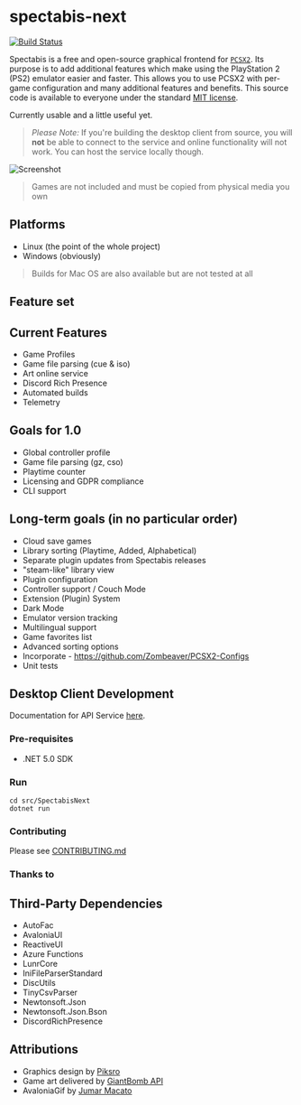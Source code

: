 # spectabis-next

[![Build Status](https://dev.azure.com/Spectabis/SpectabisNext/_apis/build/status/FaithLV.spectabis-next?branchName=master)](https://dev.azure.com/Spectabis/SpectabisNext/_build/latest?definitionId=1&branchName=master)

Spectabis is a free and open-source graphical frontend for [`PCSX2`](https://pcsx2.net/). Its purpose is to add additional features which make using the PlayStation 2 (PS2) emulator easier and faster. This allows you to use PCSX2 with per-game configuration and many additional features and benefits. This source code is available to everyone under the standard [MIT license](LICENSE).

Currently usable and a little useful yet.

> *Please Note:* If you're building the desktop client from source, you will **not** be able to connect to the service and online functionality will not work. You can host the service locally though.

![Screenshot](https://i.imgur.com/IGSp3YO.png)

> Games are not included and must be copied from physical media you own

## Platforms

* Linux (the point of the whole project)
* Windows (obviously)

> Builds for Mac OS are also available but are not tested at all

## Feature set

## Current Features

* Game Profiles
* Game file parsing (cue & iso)
* Art online service
* Discord Rich Presence
* Automated builds
* Telemetry

## Goals for 1.0

* Global controller profile
* Game file parsing (gz, cso)
* Playtime counter
* Licensing and GDPR compliance
* CLI support

## Long-term goals (in no particular order)

* Cloud save games
* Library sorting (Playtime, Added, Alphabetical)
* Separate plugin updates from Spectabis releases
* "steam-like" library view
* Plugin configuration
* Controller support / Couch Mode
* Extension (Plugin) System
* Dark Mode
* Emulator version tracking
* Multilingual support
* Game favorites list
* Advanced sorting options
* Incorporate - <https://github.com/Zombeaver/PCSX2-Configs>
* Unit tests

## Desktop Client Development

Documentation for API Service [here](./docs/run-service-locally.md).

### Pre-requisites

* .NET 5.0 SDK

### Run

```
cd src/SpectabisNext
dotnet run
```

### Contributing

Please see [CONTRIBUTING.md](CONTRIBUTING.md)

### Thanks to

## Third-Party Dependencies

* AutoFac
* AvaloniaUI
* ReactiveUI
* Azure Functions
* LunrCore
* IniFileParserStandard
* DiscUtils
* TinyCsvParser
* Newtonsoft.Json
* Newtonsoft.Json.Bson
* DiscordRichPresence

## Attributions

* Graphics design by [Piksro](https://www.instagram.com/piksro/)
* Game art delivered by [GiantBomb API](https://www.giantbomb.com/api/)
* AvaloniaGif by [Jumar Macato](src/SpectabisUI/Controls/AnimatedImage/README.md)
